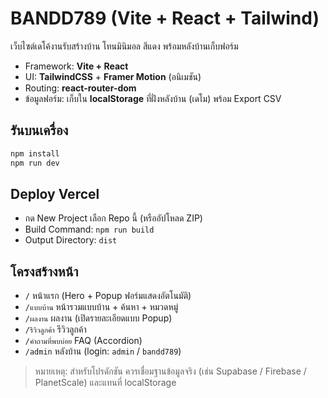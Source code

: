 # BANDD789 (Vite + React + Tailwind)

เว็บไซต์เดโค้งานรับสร้างบ้าน โทนมินิมอล สีแดง พร้อมหลังบ้านเก็บฟอร์ม
- Framework: **Vite + React**
- UI: **TailwindCSS** + **Framer Motion** (อนิเมชัน)
- Routing: **react-router-dom**
- ข้อมูลฟอร์ม: เก็บใน **localStorage** ที่ฝั่งหลังบ้าน (เดโม) พร้อม Export CSV

## รันบนเครื่อง
```bash
npm install
npm run dev
```

## Deploy Vercel
- กด New Project เลือก Repo นี้ (หรืออัปโหลด ZIP)
- Build Command: `npm run build`
- Output Directory: `dist`

## โครงสร้างหน้า
- `/` หน้าแรก (Hero + Popup ฟอร์มแสดงอัตโนมัติ)
- `/แบบบ้าน` หน้ารวมแบบบ้าน + ค้นหา + หมวดหมู่
- `/ผลงาน` ผลงาน (เปิดรายละเอียดแบบ Popup)
- `/รีวิวลูกค้า` รีวิวลูกค้า
- `/คำถามที่พบบ่อย` FAQ (Accordion)
- `/admin` หลังบ้าน (login: `admin` / `bandd789`)

> หมายเหตุ: สำหรับโปรดักชัน ควรเชื่อมฐานข้อมูลจริง (เช่น Supabase / Firebase / PlanetScale) และแทนที่ localStorage
